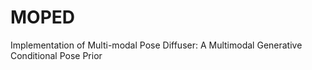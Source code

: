 # MOPED
Implementation of Multi-modal Pose Diffuser: A Multimodal Generative Conditional Pose Prior
